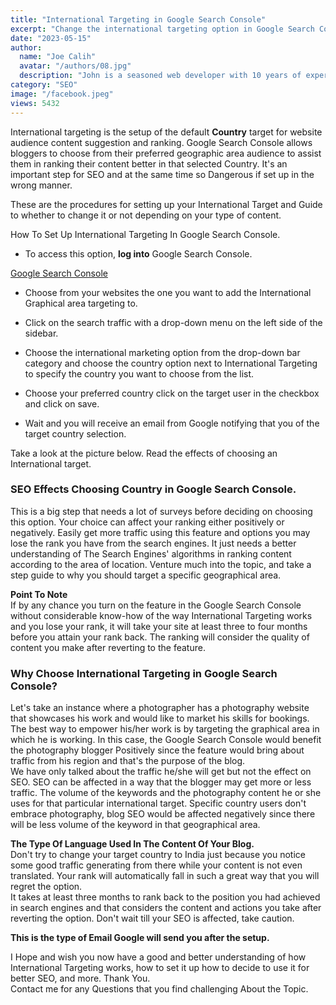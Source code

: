 ```yaml
---
title: "International Targeting in Google Search Console"
excerpt: "Change the international targeting option in Google Search Console to target a country on google search results. Learn how to set this."
date: "2023-05-15"
author:
  name: "Joe Calih"
  avatar: "/authors/08.jpg"
  description: "John is a seasoned web developer with 10 years of experience in React and Next.js."
category: "SEO"
image: "/facebook.jpeg"
views: 5432
---
```



International targeting is the setup of the default **Country** target for website audience content suggestion and ranking. Google Search Console allows bloggers to choose from their preferred geographic area audience to assist them in ranking their content better in that selected Country. It's an important step for SEO and at the same time so Dangerous if set up in the wrong manner.

These are the procedures for setting up your International Target and Guide to whether to change it or not depending on your type of content.

How To Set Up International Targeting In Google Search Console.

-   To access this option, **log into** Google Search Console.

[Google Search Console](https://www.google.com/webmasters/tools)

-   Choose from your websites the one you want to add the International Graphical area targeting to.
-   Click on the search traffic with a drop-down menu on the left side of the sidebar.
-   Choose the international marketing option from the drop-down bar category and choose the country option next to International Targeting to specify the country you want to choose from the list.

-   Choose your preferred country click on the target user in the checkbox and click on save.
-   Wait and you will receive an email from Google notifying that you of the target country selection.

Take a look at the picture below. Read the effects of choosing an International target.

### SEO Effects Choosing Country in Google Search Console.

This is a big step that needs a lot of surveys before deciding on choosing this option. Your choice can affect your ranking either positively or negatively. Easily get more traffic using this feature and options you may lose the rank you have from the search engines. It just needs a better understanding of The Search Engines' algorithms in ranking content according to the area of location. Venture much into the topic, and take a step guide to why you should target a specific geographical area.

**Point To Note**  
If by any chance you turn on the feature in the Google Search Console without considerable know-how of the way International Targeting works and you lose your rank, it will take your site at least three to four months before you attain your rank back. The ranking will consider the quality of content you make after reverting to the feature.

### Why Choose International Targeting in Google Search Console?

Let's take an instance where a photographer has a photography website that showcases his work and would like to market his skills for bookings. The best way to empower his/her work is by targeting the graphical area in which he is working. In this case, the Google Search Console would benefit the photography blogger Positively since the feature would bring about traffic from his region and that's the purpose of the blog.  
We have only talked about the traffic he/she will get but not the effect on SEO. SEO can be affected in a way that the blogger may get more or less traffic. The volume of the keywords and the photography content he or she uses for that particular international target. Specific country users don't embrace photography, blog SEO would be affected negatively since there will be less volume of the keyword in that geographical area.

**The Type Of Language Used In The Content Of Your Blog.**  
Don't try to change your target country to India just because you notice some good traffic generating from there while your content is not even translated. Your rank will automatically fall in such a great way that you will regret the option.  
It takes at least three months to rank back to the position you had achieved in search engines and that considers the content and actions you take after reverting the option. Don't wait till your SEO is affected, take caution.

**This is the type of Email Google will send you after the setup.**

I Hope and wish you now have a good and better understanding of how International Targeting works, how to set it up how to decide to use it for better SEO, and more. Thank You.  
Contact me for any Questions that you find challenging About the Topic.

